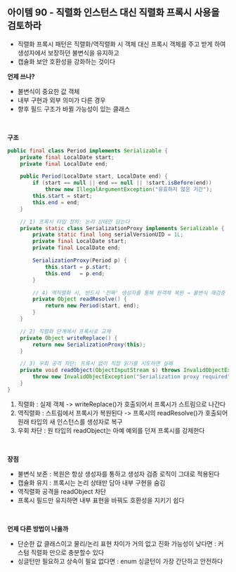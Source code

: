 ## 아이템 90 - 직렬화 인스턴스 대신 직렬화 프록시 사용을 검토하라

- 직렬화 프록시 패턴은 직렬화/역직렬화 시 객체 대신 프록시 객체를 주고 받게 하여 생성자에서 보장하던 불변식을 유지하고
- 캡슐화 보안 호환성을 강화하는 것이다


**언제 쓰나?**
- 불변식이 중요한 값 객체
- 내부 구현과 외부 의미가 다른 경우
- 향후 필드 구조가 바뀔 가능성이 있는 클래스

<br/>

**구조**

```java
public final class Period implements Serializable {
    private final LocalDate start;
    private final LocalDate end;

    public Period(LocalDate start, LocalDate end) {
        if (start == null || end == null || !start.isBefore(end))
            throw new IllegalArgumentException("유효하지 않은 기간");
        this.start = start;
        this.end = end;
    }

    // 1) 프록시 타입 정의: 논리 상태만 담는다
    private static class SerializationProxy implements Serializable {
        private static final long serialVersionUID = 1L;
        private final LocalDate start;
        private final LocalDate end;

        SerializationProxy(Period p) {
            this.start = p.start;
            this.end   = p.end;
        }

        // 4) 역직렬화 시, 반드시 '진짜' 생성자를 통해 원객체 복원 → 불변식 재검증
        private Object readResolve() {
            return new Period(start, end);
        }
    }

    // 2) 직렬화 단계에서 프록시로 교체
    private Object writeReplace() {
        return new SerializationProxy(this);
    }

    // 3) 우회 공격 차단: 프록시 없이 직접 읽기를 시도하면 실패
    private void readObject(ObjectInputStream s) throws InvalidObjectException {
        throw new InvalidObjectException("Serialization proxy required");
    }
}

```

1. 직렬화 : 실제 객체 -> writeReplace()가 호출되어서 프록시가 스트림으로 나간다
2. 역직렬화 : 스트림에서 프록시가 복원된다 -> 프록시의 readResolve()가 호출되어 원래 타입의 새 인스턴스를 생성자로 복구
3. 우회 차단 : 원 타입의 readObject는 아예 예외를 던져 프록시를 강제한다


<br/>

**장점**
- 불변식 보존 : 복원은 항상 생성자를 통하고 생성자 검증 로직이 그대로 적용된다
- 캡슐화 유지 : 프록시는 논리 상태만 담아 내부 구현을 숨김
- 역직렬화 공격을 readObject 차단
- 프록시 필드만 유지하면 내부 표현을 바꿔도 호환성을 지키기 쉽다

<br/>

**언제 다른 방법이 나을까**
- 단순한 값 클래스이고 물리/논리 표현 차이가 거의 없고 진화 가능성이 낮다면 : 커스텀 직렬화 만으로 충분할수 있다
- 싱글턴만 필요하고 상속이 필요 없다면 : enum 싱글턴이 가장 간단하고 안전하다







